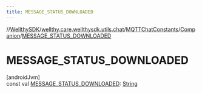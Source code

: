 ```yaml
---
title: MESSAGE_STATUS_DOWNLOADED
---
```

//[WellthySDK](../../../../index.html)/[wellthy.care.wellthysdk.utils.chat](../../index.html)/[MQTTChatConstants](../index.html)/[Companion](index.html)/[MESSAGE_STATUS_DOWNLOADED](-m-e-s-s-a-g-e_-s-t-a-t-u-s_-d-o-w-n-l-o-a-d-e-d.html)



# MESSAGE_STATUS_DOWNLOADED



[androidJvm]\
const val [MESSAGE_STATUS_DOWNLOADED](-m-e-s-s-a-g-e_-s-t-a-t-u-s_-d-o-w-n-l-o-a-d-e-d.html): [String](https://kotlinlang.org/api/latest/jvm/stdlib/kotlin/-string/index.html)




